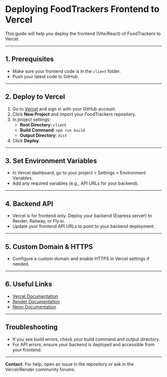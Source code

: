 # Deploying FoodTrackers Frontend to Vercel

This guide will help you deploy the frontend (Vite/React) of FoodTrackers to Vercel.

---

## 1. Prerequisites
- Make sure your frontend code is in the `client` folder.
- Push your latest code to GitHub.

---

## 2. Deploy to Vercel
1. Go to [Vercel](https://vercel.com) and sign in with your GitHub account.
2. Click **New Project** and import your FoodTrackers repository.
3. In project settings:
   - **Root Directory**: `client`
   - **Build Command**: `npm run build`
   - **Output Directory**: `dist`
4. Click **Deploy**.

---

## 3. Set Environment Variables
- In Vercel dashboard, go to your project > Settings > Environment Variables.
- Add any required variables (e.g., API URLs for your backend).

---

## 4. Backend API
- Vercel is for frontend only. Deploy your backend (Express server) to Render, Railway, or Fly.io.
- Update your frontend API URLs to point to your backend deployment.

---

## 5. Custom Domain & HTTPS
- Configure a custom domain and enable HTTPS in Vercel settings if needed.

---

## 6. Useful Links
- [Vercel Documentation](https://vercel.com/docs)
- [Render Documentation](https://render.com/docs)
- [Neon Documentation](https://neon.tech/docs)

---

## Troubleshooting
- If you see build errors, check your build command and output directory.
- For API errors, ensure your backend is deployed and accessible from your frontend.

---

**Contact:** For help, open an issue in the repository or ask in the Vercel/Render community forums.
